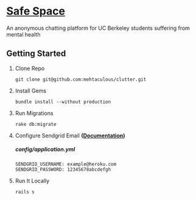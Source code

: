 # [Safe Space]()

An anonymous chatting platform for UC Berkeley students suffering from mental health


## Getting Started

1. Clone Repo
   ```
   git clone git@github.com:mehtaculous/clutter.git
   ```

2. Install Gems
   ```
   bundle install --without production
   ```

3. Run Migrations
   ```
   rake db:migrate
   ```

4. Configure Sendgrid Email **([Documentation](https://devcenter.heroku.com/articles/sendgrid))**

   ##### config/application.yml
   ```
   SENDGRID_USERNAME: example@heroku.com
   SENDGRID_PASSWORD: 12345678abcdefgh
   ```

5. Run It Locally
   ```
   rails s
   ```

